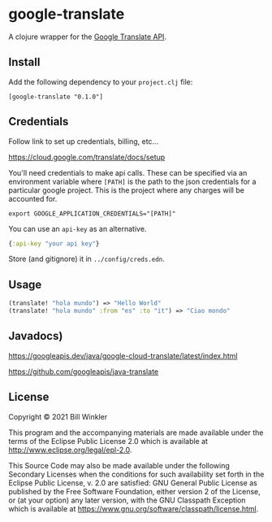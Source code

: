 # google-translate

A clojure wrapper for the
[Google Translate API](https://googleapis.dev/java/google-cloud-translate/latest/index.html
"Google Translate Javadocs").

## Install
Add the following dependency to your `project.clj` file:

    [google-translate "0.1.0"]

## Credentials

Follow link to set up credentials, billing, etc...

<https://cloud.google.com/translate/docs/setup>

You'll need credentials to make api calls. These can be specified via
an environment variable where `[PATH]` is the path to the json
credentials for a particular google project.  This is the project
where any charges will be accounted for.

``` shell
export GOOGLE_APPLICATION_CREDENTIALS="[PATH]"
```

You can use an `api-key` as an alternative.

``` clojure
{:api-key "your api key"}
```

Store (and gitignore) it in `../config/creds.edn`.

## Usage

``` clojure
(translate! "hola mundo") => "Hello World"
(translate! "hola mundo" :from "es" :to "it") => "Ciao mondo"
```




## Javadocs)

<https://googleapis.dev/java/google-cloud-translate/latest/index.html>

<https://github.com/googleapis/java-translate>


## License

Copyright © 2021 Bill Winkler

This program and the accompanying materials are made available under the
terms of the Eclipse Public License 2.0 which is available at
http://www.eclipse.org/legal/epl-2.0.

This Source Code may also be made available under the following Secondary
Licenses when the conditions for such availability set forth in the Eclipse
Public License, v. 2.0 are satisfied: GNU General Public License as published by
the Free Software Foundation, either version 2 of the License, or (at your
option) any later version, with the GNU Classpath Exception which is available
at https://www.gnu.org/software/classpath/license.html.
